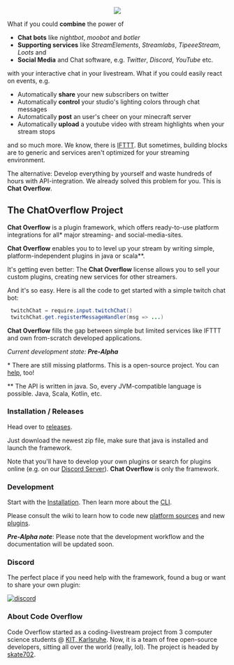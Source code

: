 <p align="center">
  <img src = "chatoverflow-logo.png"/>
</p>

What if you could **combine** the power of
- **Chat bots** like *nightbot*, *moobot* and *botler*
- **Supporting services** like *StreamElements*, *Streamlabs*, *TipeeeStream*, *Loots* and
- **Social Media** and Chat software, e.g. *Twitter*, *Discord*, *YouTube* etc.

with your interactive chat in your livestream. What if you could easily react on events, e.g.

- Automatically **share** your new subscribers on twitter
- Automatically **control** your studio's lighting colors through chat messages
- Automatically **post** an user's cheer on your minecraft server
- Automatically **upload** a youtube video with stream highlights when your stream stops

and so much more. We know, there is [IFTTT](https://ifttt.com/). But sometimes, building blocks are to generic and services aren't optimized for your streaming environment.

The alternative: Develop everything by yourself and waste hundreds of hours with API-integration. We already solved this problem for you. This is **Chat Overflow**.

## The ChatOverflow Project

**Chat Overflow** is a plugin framework, which offers ready-to-use platform integrations for all* major streaming- and social-media-sites.

**Chat Overflow** enables you to to level up your stream by writing simple, platform-independent plugins in java or scala**.

It's getting even better: The **Chat Overflow** license allows you to sell your custom plugins, creating new services for other streamers. 

And it's so easy. Here is all the code to get started with a simple twitch chat bot:

```java
 twitchChat = require.input.twitchChat()
 twitchChat.get.registerMessageHandler(msg => ...)
```

**Chat Overflow** fills the gap between simple but limited services like IFTTT and own from-scratch developed applications.

*Current development state: **Pre-Alpha***

\* There are still missing platforms. This is a open-source project. You can [help](https://github.com/codeoverflow-org/chatoverflow/issues), too!

\** The API is written in java. So, every JVM-compatible language is possible. Java, Scala, Kotlin, etc.

### Installation / Releases
Head over to [releases](https://github.com/codeoverflow-org/chatoverflow/releases). 

Just download the newest zip file, make sure that java is installed and launch the framework.

Note that you'll have to develop your own plugins or search for plugins online (e.g. on our [Discord Server](https://discord.gg/p2HDsme)). **Chat Overflow** is only the framework.

### Development

Start with the [Installation](https://github.com/codeoverflow-org/chatoverflow/wiki/Installation). Then learn more about the [CLI](https://github.com/codeoverflow-org/chatoverflow/wiki/Using-the-CLI).

Please consult the wiki to learn how to code new [platform sources](https://github.com/codeoverflow-org/chatoverflow/wiki/Adding-a-new-platform-source) and new [plugins](https://github.com/codeoverflow-org/chatoverflow/wiki/Writing-a-plugin).

***Pre-Alpha note***: Please note that the development workflow and the documentation will be updated soon.

### Discord

The perfect place if you need help with the framework, found a bug or want to share your own plugin:

[![discord](https://discordapp.com/api/guilds/577412066994946060/widget.png?style=banner2)](https://discord.gg/p2HDsme)

### About Code Overflow

Code Overflow started as a coding-livestream project from 3 computer science students @ [KIT, Karlsruhe](http://www.kit.edu/).
Now, it is a team of free open-source developers, sitting all over the world (really, lol). 
The project is headed by [skate702](http://skate702.de).
